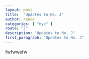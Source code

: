 ```yaml
---
layout: post
title:  "Updates to No. J"
author: reece
categories: [ "nyc" ]
route: "J"
description: "Updates to No. J"
first_paragraph: "Updates to No. J"
---
```


fwfwwefw
